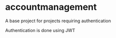 # accountmanagement
A base project for projects requiring authentication

Authentication is done using JWT
